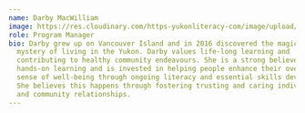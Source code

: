```yaml
---
name: Darby MacWilliam
image: https://res.cloudinary.com/https-yukonliteracy-com/image/upload/q_35/v1648541923/darby_square_o1ypuq.png
role: Program Manager
bio: Darby grew up on Vancouver Island and in 2016 discovered the magic and
  mystery of living in the Yukon. Darby values life-long learning and
  contributing to healthy community endeavours. She is a strong believer in
  hands-on learning and is invested in helping people enhance their overall
  sense of well-being through ongoing literacy and essential skills development.
  She believes this happens through fostering trusting and caring individual,
  and community relationships.
---
```

